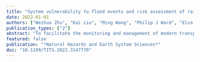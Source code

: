 ```yaml
---
title: "System vulnerability to flood events and risk assessment of railway systems based on national and river basin scales in China"
date: 2022-01-01
authors: ["Weihua Zhu", "Kai Liu", "Ming Wang", "Philip J Ward", "Elco E Koks"]
publication_types: ["2"]
abstract: "To facilitate the monitoring and management of modern transportation systems, monocular visual traffic surveillance systems have been widely adopted for speed measurement, accident detection, and accident prediction. Thanks to the recent innovations in computer vision and deep learning research, the performance of visual traffic surveillance systems has been significantly improved. However, despite this success, there is a lack of survey papers that systematically review these new methods. Therefore, we conduct a systematic review of relevant studies to fill this gap and provide guidance to future studies. This paper is structured along the visual information processing pipeline that includes object detection, object tracking, and camera calibration. Moreover, we also include important applications of visual traffic surveillance systems, such as speed measurement, behavior learning, accident detection and prediction. Finally, future research directions of visual traffic surveillance systems are outlined."
featured: false
publication: "*Natural Hazards and Earth System Sciences*"
doi: "10.1109/TITS.2022.3147770"
---
```


